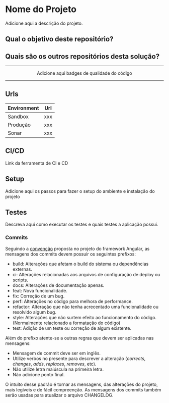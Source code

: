 # Nome do Projeto

Adicione aqui a descrição do projeto.

## Qual o objetivo deste repositório?

## Quais são os outros repositórios desta solução?

---

<p align="center">
    Adicione aqui badges de qualidade do código
</p>

---

## Urls
| Environment  |  Url  |
| - | - |
|  Sandbox |  xxx |
|  Produção |  xxx |
|  Sonar |  xxx |

## CI/CD
Link da ferramenta de CI e CD

## Setup
Adicione aqui os passos para fazer o setup do ambiente e instalação do projeto

## Testes
Descreva aqui como executar os testes e quais testes a aplicação possui.

### Commits

Seguindo a [convenção](https://github.com/angular/angular/blob/master/CONTRIBUTING.md#-commit-message-guidelines) proposta no projeto do framework Angular, as mensagens dos commits devem possuir os seguintes prefixos:

- build: Alterações que afetam o build do sistema ou dependências externas.
- ci: Alterações relacionadas aos arquivos de configuração de deploy ou scripts.
- docs: Alterações de documentação apenas.
- feat: Nova funcionalidade.
- fix: Correção de um bug.
- perf: Alterações no código para melhora de performance.
- refactor: Alteração que não tenha acrecentado uma funcionalidade ou resolvido algum bug.
- style: Alterações que não surtem efeito ao funcionamento do código. (Normalmente relacionado a formatação do código)
- test: Adição de um teste ou correção de algum existente.

Além do prefixo atente-se a outras regras que devem ser aplicadas nas mensagens:

- Mensagem de commit deve ser em inglês.
- Utilize verbos no presente para descrever a alteração (_corrects_, _changes_, _adds_, _replaces_, _removes_, etc).
- Não utilize letra maiúscula na primeira letra.
- Não adicione ponto final.

O intuito desse padrão é tornar as mensagens, das alterações do projeto, mais legíveis e de fácil compreenção. As mensagens dos commits também serão usadas para atualizar o arquivo CHANGELOG.
